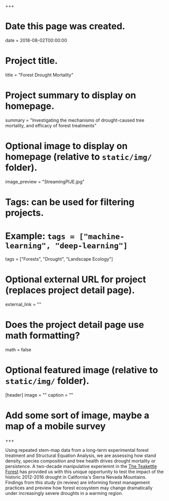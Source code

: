 +++
# Date this page was created.
date = 2018-08-02T00:00:00

# Project title.
title = "Forest Drought Mortality"

# Project summary to display on homepage.
summary = "Investigating the mechanisms of drought-caused tree mortality, and efficacy of forest treatments"

# Optional image to display on homepage (relative to `static/img/` folder).
image_preview = "StreamingPIJE.jpg"

# Tags: can be used for filtering projects.
# Example: `tags = ["machine-learning", "deep-learning"]`
tags = ["Forests", "Drought", "Landscape Ecology"]

# Optional external URL for project (replaces project detail page).
external_link = ""

# Does the project detail page use math formatting?
math = false

# Optional featured image (relative to `static/img/` folder).
[header]
image = ""
caption = ""

# Add some sort of image, maybe a map of a mobile survey
+++

Using repeated stem-map data from a long-term experimental forest treatment and Structural Equation Analysis, we are assessing how stand density, species composition and tree health drives drought mortality or persistence. A two-decade manipulative experiemnt in the [The Teakettle Forest](https://teakettle.ucdavis.edu) has provided us with this unique opportunity to test the impact of the historic 2012-2016 drought in California's Sierra Nevada Mountains. Findings from this study (in review) are informing forest management practices and preview how forest ecosystem may change dramatically under increasingly severe droughts in a warming region.  


